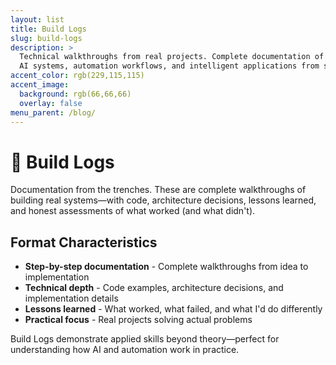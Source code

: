 ```yaml
---
layout: list
title: Build Logs
slug: build-logs
description: >
  Technical walkthroughs from real projects. Complete documentation of building
  AI systems, automation workflows, and intelligent applications from start to finish.
accent_color: rgb(229,115,115)
accent_image:
  background: rgb(66,66,66)
  overlay: false
menu_parent: /blog/
---
```


# 🔧 Build Logs

Documentation from the trenches. These are complete walkthroughs of building real systems—with code, architecture decisions, lessons learned, and honest assessments of what worked (and what didn't).

## Format Characteristics

- **Step-by-step documentation** - Complete walkthroughs from idea to implementation
- **Technical depth** - Code examples, architecture decisions, and implementation details
- **Lessons learned** - What worked, what failed, and what I'd do differently
- **Practical focus** - Real projects solving actual problems

Build Logs demonstrate applied skills beyond theory—perfect for understanding how AI and automation work in practice.